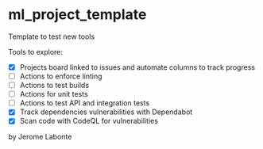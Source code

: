 # ml_project_template
Template to test new tools

Tools to explore:
- [x] Projects board linked to issues and automate columns to track progress
- [ ] Actions to enforce linting
- [ ] Actions to test builds
- [ ] Actions for unit tests
- [ ] Actions to test API and integration tests
- [x] Track dependencies vulnerabilities with Dependabot
- [x] Scan code with CodeQL for vulnerabilities

by Jerome Labonte
